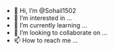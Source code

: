 - 👋 Hi, I’m @Sohail1502
- 👀 I’m interested in ...
- 🌱 I’m currently learning ...
- 💞️ I’m looking to collaborate on ...
- 📫 How to reach me ...

<!---https://drive.google.com/file/d/1e9jEZvOmHWIkoBakD62eMcl5tt1bADii/view?usp=drive_link
Sohail1502/Sohail1502 is a ✨ special ✨ repository because its `README.md` (this file) appears on your GitHub profile.
You can click the Preview link to take a look at your changes.
--->
